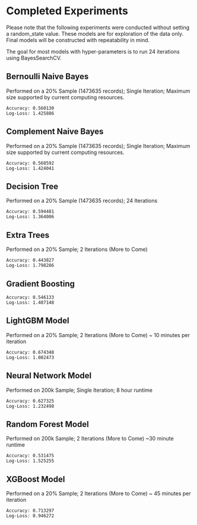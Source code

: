 # Completed Experiments

Please note that the following experiments were conducted without setting a random_state value.
These models are for exploration of the data only. Final models will be constructed with
repeatability in mind.

The goal for most models with hyper-parameters is to run 24 iterations using BayesSearchCV.

## Bernoulli Naive Bayes

Performed on a 20% Sample (1473635 records); Single Iteration; Maximum size supported by current computing resources.

```
Accuracy: 0.560130
Log-Loss: 1.425886
```

## Complement Naive Bayes

Performed on a 20% Sample (1473635 records); Single Iteration; Maximum size supported by current computing resources.

```
Accuracy: 0.560592
Log-Loss: 1.424041
```

## Decision Tree

Performed on a 20% Sample (1473635 records); 24 Iterations

```
Accuracy: 0.594481
Log-Loss: 1.364006
```

## Extra Trees

Performed on a 20% Sample; 2 Iterations (More to Come)

```
Accuracy: 0.443827
Log-Loss: 1.798286
```

## Gradient Boosting

```
Accuracy: 0.546133
Log-Loss: 1.487148
```

## LightGBM Model

Performed on a 20% Sample; 2 Iterations (More to Come)
~ 10 minutes per iteration

```
Accuracy: 0.674348
Log-Loss: 1.082473
```

## Neural Network Model

Performed on 200k Sample; Single Iteration; 8 hour runtime

```
Accuracy: 0.627325
Log-Loss: 1.232498
```

## Random Forest Model

Performed on 200k Sample; 2 Iterations (More to Come) ~30 minute runtime

```
Accuracy: 0.531475
Log-Loss: 1.525255
```

## XGBoost Model

Performed on a 20% Sample; 2 Iterations (More to Come)
~ 45 minutes per iteration

```
Accuracy: 0.713297
Log-Loss: 0.946272
```
